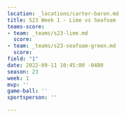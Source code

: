 ```yaml
---
location: _locations/carter-baron.md
title: S23 Week 1 - Lime vs Seafoam
teams-score:
- team: _teams/s23-lime.md
  score: 
- team: _teams/s23-seafoam-green.md
  score: 
field: "1"
date: 2022-09-11 10:45:00 -0400
season: 23
week: 1
mvp: ''
game-ball: ''
sportsperson: ''

---
```

